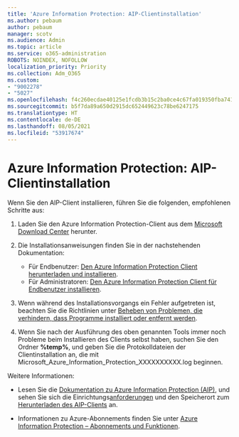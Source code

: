 ```yaml
---
title: 'Azure Information Protection: AIP-Clientinstallation'
ms.author: pebaum
author: pebaum
manager: scotv
ms.audience: Admin
ms.topic: article
ms.service: o365-administration
ROBOTS: NOINDEX, NOFOLLOW
localization_priority: Priority
ms.collection: Adm_O365
ms.custom:
- "9002278"
- "5027"
ms.openlocfilehash: f4c260ecdae40125e1fcdb3b15c2ba0ce4c67fa019350fba7413d9db9b53d070
ms.sourcegitcommit: b5f7da89a650d2915dc652449623c78be6247175
ms.translationtype: HT
ms.contentlocale: de-DE
ms.lasthandoff: 08/05/2021
ms.locfileid: "53917674"
---
```

# <a name="azure-information-protection-aip-client-installation"></a>Azure Information Protection: AIP-Clientinstallation

Wenn Sie den AIP-Client installieren, führen Sie die folgenden, empfohlenen Schritte aus:

1. Laden Sie den Azure Information Protection-Client aus dem [Microsoft Download Center](https://www.microsoft.com/download/details.aspx?id=53018) herunter.

2. Die Installationsanweisungen finden Sie in der nachstehenden Dokumentation:

    - Für Endbenutzer: [Den Azure Information Protection Client herunterladen und installieren](https://docs.microsoft.com/azure/information-protection/rms-client/install-client-app).
    - Für Administratoren: [Den Azure Information Protection Client für Endbenutzer installieren](https://docs.microsoft.com/azure/information-protection/rms-client/client-admin-guide-install).

3. Wenn während des Installationsvorgangs ein Fehler aufgetreten ist, beachten Sie die Richtlinien unter [Beheben von Problemen, die verhindern, dass Programme installiert oder entfernt werden](https://support.microsoft.com/help/17588/windows-fix-problems-that-block-programs-being-installed-or-removed).

4. Wenn Sie nach der Ausführung des oben genannten Tools immer noch Probleme beim Installieren des Clients selbst haben, suchen Sie den Ordner **%temp%**, und geben Sie die Protokolldateien der Clientinstallation an, die mit Microsoft_Azure_Information_Protection_XXXXXXXXXX.log beginnen.

Weitere Informationen:

- Lesen Sie die [Dokumentation zu Azure Information Protection (AIP)](https://docs.microsoft.com/azure/information-protection/what-is-information-protection), und sehen Sie sich die Einrichtungs[anforderungen](https://docs.microsoft.com/azure/information-protection/get-started/requirements) und den Speicherort zum [Herunterladen des AIP-Clients](https://www.microsoft.com/download/details.aspx?id=53018) an.

- Informationen zu Azure-Abonnements finden Sie unter [Azure Information Protection – Abonnements und Funktionen](https://azure.microsoft.com/pricing/details/information-protection).
